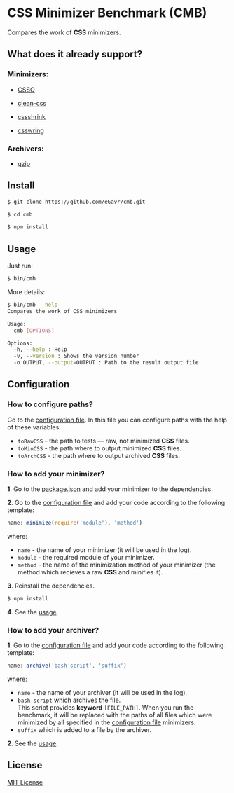 # CSS Minimizer Benchmark (CMB)

Сompares the work of **CSS** minimizers.

## What does it already support?

### Minimizers:

* [CSSO](http://bem.info/tools/optimizers/csso/)

* [clean-css](https://github.com/GoalSmashers/clean-css)

* [cssshrink](https://github.com/stoyan/cssshrink)

* [csswring](https://github.com/hail2u/node-csswring)

### Archivers:

* [gzip](http://www.gzip.org/)

## Install

```bash
$ git clone https://github.com/eGavr/cmb.git

$ cd cmb

$ npm install
```

## Usage

Just run:

```bash
$ bin/cmb
```

More details:

```bash
$ bin/cmb --help
Сompares the work of CSS minimizers

Usage:
  cmb [OPTIONS]

Options:
  -h, --help : Help
  -v, --version : Shows the version number
  -o OUTPUT, --output=OUTPUT : Path to the result output file
```

## Configuration

### How to configure paths?

Go to the [configuration file](https://github.com/eGavr/css-minimizers-benchmark/blob/master/.cmb/config.js#L19). In this file you can configure paths with the help of these variables:

* `toRawCSS` - the path to tests — raw, not minimized **CSS** files.
* `toMinCSS` - the path where to output minimized **CSS** files.
* `toArchCSS` - the path where to output archived **CSS** files.

### How to add your minimizer?

**1**. Go to the [package.json](https://github.com/eGavr/css-minimizers-bench/blob/master/package.json#L27) and add your minimizer to the dependencies.

**2**. Go to the [configuration file](https://github.com/eGavr/css-minimizers-benchmark/blob/master/.cmb/config.js#L8) and add your code according to the following template:

```js
name: minimize(require('module'), 'method')
```

where:

 * `name` - the name of your minimizer (it will be used in the log).
 * `module` - the required module of your minimizer.
 * `method` - the name of the minimization method of your minimizer (the method which recieves a raw **CSS** and minifies it).

**3**. Reinstall the dependencies.

```bash
$ npm install
```

**4**. See the [usage](https://github.com/eGavr/css-minimizers-bench#usage).

### How to add your archiver?

**1**. Go to the [configuration file](https://github.com/eGavr/css-minimizers-benchmark/blob/master/.cmb/config.js#L15) and add your code according to the following template:

```js
name: archive('bash script', 'suffix')
```

where:
 * `name` - the name of your archiver (it will be used in the log).
 * `bash script` which archives the file.<br>
 This script provides **keyword** `[FILE_PATH]`. When you run the benchmark, it will be replaced with the paths of all files which were minimized by all specified in the [configuration file](https://github.com/eGavr/css-minimizers-bench/blob/master/.cmb/config.js#L8) minimizers.
 * `suffix` which is added to a file by the archiver.

**2**. See the [usage](https://github.com/eGavr/css-minimizers-bench#usage).

## License

[MIT License](http://en.wikipedia.org/wiki/MIT_License)
